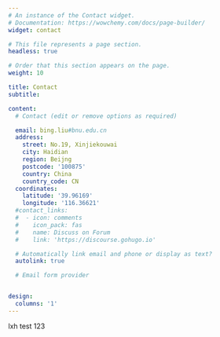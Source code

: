 ```yaml
---
# An instance of the Contact widget.
# Documentation: https://wowchemy.com/docs/page-builder/
widget: contact

# This file represents a page section.
headless: true

# Order that this section appears on the page.
weight: 10

title: Contact
subtitle:

content:
  # Contact (edit or remove options as required)

  email: bing.liu#bnu.edu.cn
  address:
    street: No.19, Xinjiekouwai 
    city: Haidian
    region: Beijng
    postcode: '100875'
    country: China
    country_code: CN
  coordinates:
    latitude: '39.96169'
    longitude: '116.36621'
  #contact_links:
  #  - icon: comments
  #    icon_pack: fas
  #    name: Discuss on Forum
  #    link: 'https://discourse.gohugo.io'

  # Automatically link email and phone or display as text?
  autolink: true

  # Email form provider


design:
  columns: '1'
---
```


lxh test 123